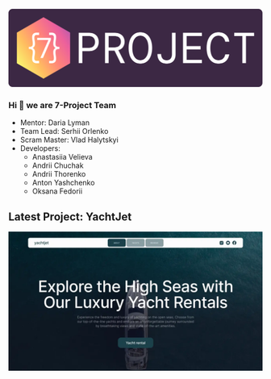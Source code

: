 ![](/src/img/seven-project.svg)

### Hi 👋 we are 7-Project Team

- Mentor: Daria Lyman
- Team Lead: Serhii Orlenko
- Scram Master: Vlad Halytskyi
- Developers:
  - Anastasiia Velieva
  - Andrii Chuchak
  - Andrii Thorenko
  - Anton Yashchenko
  - Oksana Fedorii

## Latest Project: YachtJet

![](/src/img/project-cover.webp)
